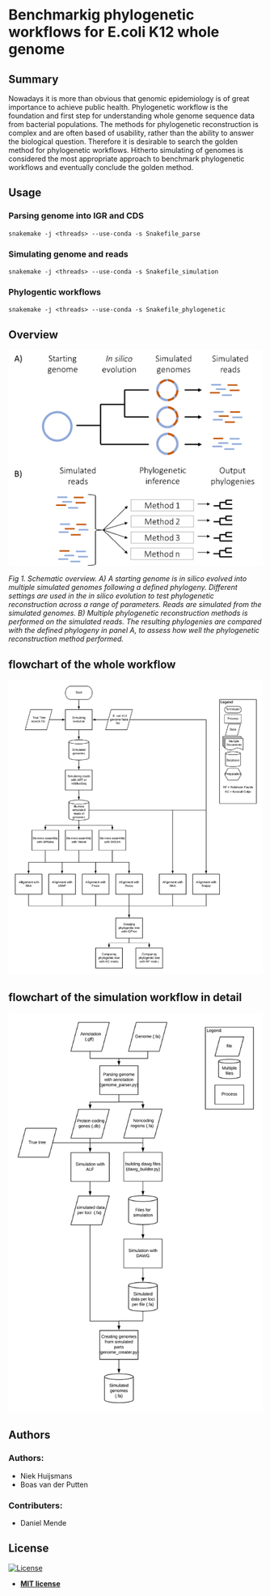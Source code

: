 # Benchmarkig phylogenetic workflows for E.coli K12 whole genome #
## Summary ##
Nowadays it is more than obvious that genomic epidemiology is of great importance to achieve public health. Phylogenetic workflow is the foundation and first step for understanding whole genome sequence data from bacterial populations. The methods for phylogenetic reconstruction is complex and are often based of usability, rather than the ability to answer the biological question. Therefore it is desirable to search the golden method for phylogenetic workflows. Hitherto simulating of genomes is considered the most appropriate approach to benchmark phylogenetic workflows and eventually conclude the golden method. 

## Usage ##
### Parsing genome into IGR and CDS ###
```
snakemake -j <threads> --use-conda -s Snakefile_parse
```
### Simulating genome and reads ###
```
snakemake -j <threads> --use-conda -s Snakefile_simulation
```
### Phylogentic workflows ###
```
snakemake -j <threads> --use-conda -s Snakefile_phylogenetic
```
## Overview ##
<img src="./Overview.png">

*Fig 1. Schematic overview. A) A starting genome is in silico evolved into multiple simulated genomes following a defined phylogeny. Different settings are used in the in silico evolution to test phylogenetic reconstruction across a range of parameters. Reads are simulated from the simulated genomes. B) Multiple phylogenetic reconstruction methods is performed on the simulated reads. The resulting phylogenies are compared with the defined phylogeny in panel A, to assess how well the phylogenetic reconstruction method performed.*

## flowchart of the whole workflow ##
<img src="./phylogenies.png">

## flowchart of the simulation workflow in detail ##
<img src="./Simulator.png">

## Authors ##
### Authors: ###
- Niek Huijsmans
- Boas van der Putten

### Contributers: ###
- Daniel Mende

## License

[![License](http://img.shields.io/:license-mit-blue.svg?style=flat-square)](http://badges.mit-license.org)

- **[MIT license](http://opensource.org/licenses/mit-license.php)**
